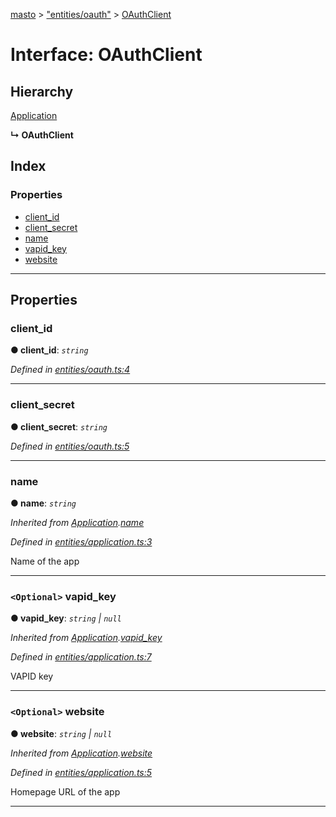 [masto](../README.md) > ["entities/oauth"](../modules/_entities_oauth_.md) > [OAuthClient](../interfaces/_entities_oauth_.oauthclient.md)

# Interface: OAuthClient

## Hierarchy

 [Application](_entities_application_.application.md)

**↳ OAuthClient**

## Index

### Properties

* [client_id](_entities_oauth_.oauthclient.md#client_id)
* [client_secret](_entities_oauth_.oauthclient.md#client_secret)
* [name](_entities_oauth_.oauthclient.md#name)
* [vapid_key](_entities_oauth_.oauthclient.md#vapid_key)
* [website](_entities_oauth_.oauthclient.md#website)

---

## Properties

<a id="client_id"></a>

###  client_id

**● client_id**: *`string`*

*Defined in [entities/oauth.ts:4](https://github.com/neet/masto.js/blob/84b2118/src/entities/oauth.ts#L4)*

___
<a id="client_secret"></a>

###  client_secret

**● client_secret**: *`string`*

*Defined in [entities/oauth.ts:5](https://github.com/neet/masto.js/blob/84b2118/src/entities/oauth.ts#L5)*

___
<a id="name"></a>

###  name

**● name**: *`string`*

*Inherited from [Application](_entities_application_.application.md).[name](_entities_application_.application.md#name)*

*Defined in [entities/application.ts:3](https://github.com/neet/masto.js/blob/84b2118/src/entities/application.ts#L3)*

Name of the app

___
<a id="vapid_key"></a>

### `<Optional>` vapid_key

**● vapid_key**: *`string` \| `null`*

*Inherited from [Application](_entities_application_.application.md).[vapid_key](_entities_application_.application.md#vapid_key)*

*Defined in [entities/application.ts:7](https://github.com/neet/masto.js/blob/84b2118/src/entities/application.ts#L7)*

VAPID key

___
<a id="website"></a>

### `<Optional>` website

**● website**: *`string` \| `null`*

*Inherited from [Application](_entities_application_.application.md).[website](_entities_application_.application.md#website)*

*Defined in [entities/application.ts:5](https://github.com/neet/masto.js/blob/84b2118/src/entities/application.ts#L5)*

Homepage URL of the app

___

